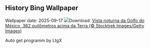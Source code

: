 ## History Bing Wallpaper
Wallpaper date: 2025-09-17
![](https://www.bing.com/th?id=OHR.OzoneEarth_PT-BR3466489488_UHD.jpg&w=1000)Download: [Vista noturna da Golfo do México, 362 quilômetros acima da Terra (© Stocktrek Images/Getty Images)](https://www.bing.com/th?id=OHR.OzoneEarth_PT-BR3466489488_UHD.jpg)

Auto get programm by LtgX
